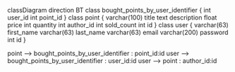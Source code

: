classDiagram
direction BT
class bought_points_by_user_identifier {
   int user_id
   int point_id
}
class point {
   varchar(100) title
   text description
   float price
   int quantity
   int author_id
   int sold_count
   int id
}
class user {
   varchar(63) first_name
   varchar(63) last_name
   varchar(63) email
   varchar(200) password
   int id
}

point  -->  bought_points_by_user_identifier : point_id:id
user  -->  bought_points_by_user_identifier : user_id:id
user  -->  point : author_id:id
